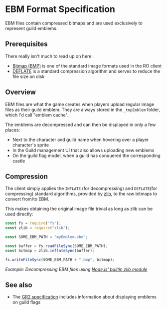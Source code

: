 # EBM Format Specification

EBM files contain compressed bitmaps and are used exclusively to represent guild emblems.

## Prerequisites

There really isn't much to read up on here:

* [Bitmap (BMP)](https://en.wikipedia.org/wiki/Bitmap_file_format) is one of the standard image formats used in the RO client
* [DEFLATE](https://en.wikipedia.org/wiki/Deflate) is a standard compression algorithm and serves to reduce the file size on disk

## Overview

EBM files are what the game creates when players upload regular image files as their guild emblem. They are always stored in the ``_tmpEmblem`` folder, which I'd call "emblem cache".

The emblems are decompressed and can then be displayed in only a few places:

* Next to the character and guild name when hovering over a player character's sprite
* In the Guild management UI that also allows uploading new emblems
* On the guild flag model, when a guild has conquered the corresponding castle

## Compression

The client simply applies the ``INFLATE`` (for decompressing) and ``DEFLATE``(for compressing) standard algorithms, provided by [zlib](https://en.wikipedia.org/wiki/Zlib), to the raw bitmaps to convert from/to EBM.

This makes obtaining the original image file trivial as long as zlib can be used directly:

```javascript
const fs = require('fs');
const zlib = require("zlib");

const SOME_EBM_PATH = "myEmblem.ebm";

const buffer = fs.readFileSync(SOME_EBM_PATH);
const bitmap = zlib.inflateSync(buffer);

fs.writeFileSync(SOME_EBM_PATH + ".bmp", bitmap);
```

*Example: Decompressing EBM files using [Node.js' builtin zlib module](https://nodejs.org/api/zlib.html)*

## See also

* The [GR2 specification](GR2.MD) includes information about displaying emblems on guild flags
